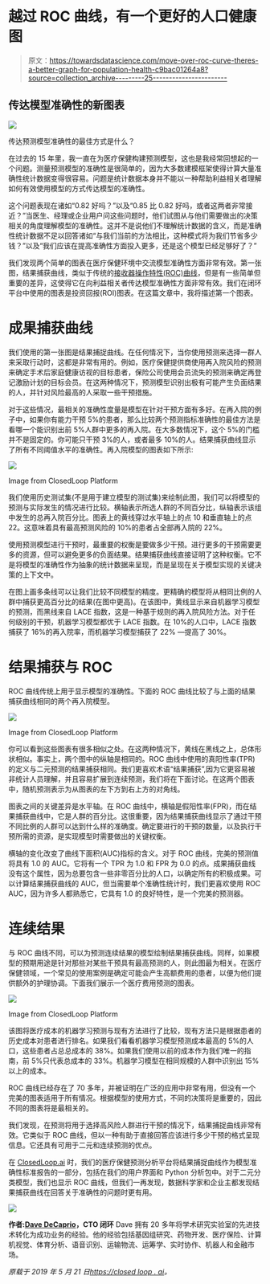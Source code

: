 # 越过 ROC 曲线，有一个更好的人口健康图

> 原文：<https://towardsdatascience.com/move-over-roc-curve-theres-a-better-graph-for-population-health-c9bac01264a8?source=collection_archive---------25----------------------->

## 传达模型准确性的新图表

![](img/f5229502ee4daa1f92c060e00f71c4f6.png)

传达预测模型准确性的最佳方式是什么？

在过去的 15 年里，我一直在为医疗保健构建预测模型，这也是我经常回想起的一个问题。测量预测模型的准确性是很简单的，因为大多数建模框架使得计算大量准确性统计数据变得很容易。问题是统计数据本身并不能以一种帮助利益相关者理解如何有效使用模型的方式传达模型的准确性。

这个问题表现在诸如“0.82 好吗？”以及“0.85 比 0.82 好吗，或者这两者非常接近？”当医生、经理或企业用户问这些问题时，他们试图从与他们需要做出的决策相关的角度理解模型的准确性。这并不是说他们不理解统计数据的含义，而是准确性统计数据不足以回答诸如“与我们当前的方法相比，这种模式将为我们节省多少钱？”以及“我们应该在提高准确性方面投入更多，还是这个模型已经足够好了？”

我们发现两个简单的图表在医疗保健环境中交流模型准确性方面非常有效。第一张图，结果捕获曲线，类似于传统的[接收器操作特性(ROC)曲线](https://en.wikipedia.org/wiki/Receiver_operating_characteristic)，但是有一些简单但重要的差异，这使得它在向利益相关者传达模型准确性方面非常有效。我们在闭环平台中使用的图表是投资回报(ROI)图表。在这篇文章中，我将描述第一个图表。

# 成果捕获曲线

我们使用的第一张图是结果捕捉曲线。在任何情况下，当你使用预测来选择一群人来采取行动时，这都是非常有用的。例如，医疗保健提供商使用再入院风险的预测来确定手术后家庭健康访视的目标患者，保险公司使用会员流失的预测来确定再登记激励计划的目标会员。在这两种情况下，预测模型识别出极有可能产生负面结果的人，并针对风险最高的人采取一些干预措施。

对于这些情况，最相关的准确性度量是模型在针对干预方面有多好。在再入院的例子中，如果你有能力干预 5%的患者，那么比较两个预测指标准确性的最佳方法是看哪一个能识别出前 5%人群中更多的再入院。在大多数情况下，这个 5%的门槛并不是固定的。你可能只干预 3%的人，或者最多 10%的人。结果捕获曲线显示了所有不同阈值水平的准确性。再入院模型的图表如下所示:

![](img/a67f8daab00b7d1137caedc84ebb208e.png)

Image from ClosedLoop Platform

我们使用历史测试集(不是用于建立模型的测试集)来绘制此图，我们可以将模型的预测与实际发生的情况进行比较。横轴表示所选人群的不同百分比，纵轴表示该组中发生的总再入院百分比。图表上的黄线穿过水平轴上的点 10 和垂直轴上的点 22。这意味着具有最高预测风险的 10%的患者占全部再入院的 22%。

使用预测模型进行干预时，最重要的权衡是要做多少干预。进行更多的干预需要更多的资源，但可以避免更多的负面结果。结果捕获曲线直接证明了这种权衡。它不是将模型的准确性作为抽象的统计数据来呈现，而是呈现在关于模型实现的关键决策的上下文中。

在图上画多条线可以让我们比较不同模型的精度。更精确的模型将从相同比例的人群中捕获更高百分比的结果(在图中更高)。在该图中，黄线显示来自机器学习模型的预测，而黑线来自 LACE 指数，这是一种基于规则的再入院风险方法。对于任何级别的干预，机器学习模型都优于 LACE 指数。在 10%的人口中，LACE 指数捕获了 16%的再入院率，而机器学习模型捕获了 22% —提高了 30%。

# 结果捕获与 ROC

ROC 曲线传统上用于显示模型的准确性。下面的 ROC 曲线比较了与上面的结果捕获曲线相同的两个再入院模型。

![](img/06e14b9068aca1308376e5d42247bfa0.png)

Image from ClosedLoop Platform

你可以看到这些图表有很多相似之处。在这两种情况下，黄线在黑线之上，总体形状相似。事实上，两个图中的纵轴是相同的。ROC 曲线中使用的真阳性率(TPR)的定义与二元预测的结果捕获相同。我们更喜欢术语“结果捕获”,因为它更容易被非统计人员理解，并且容易扩展到连续预测，我们将在下面讨论。在这两个图表中，随机预测表示为从图表的左下方到右上方的对角线。

图表之间的关键差异是水平轴。在 ROC 曲线中，横轴是假阳性率(FPR)，而在结果捕获曲线中，它是人群的百分比。这很重要，因为结果捕获曲线显示了通过干预不同比例的人群可以达到什么样的准确度。确定要进行的干预的数量，以及执行干预所需的资源，是实现模型时需要做出的关键权衡。

横轴的变化改变了曲线下面积(AUC)指标的含义。对于 ROC 曲线，完美的预测值将具有 1.0 的 AUC。它将有一个 TPR 为 1.0 和 FPR 为 0.0 的点。成果捕获曲线没有这个属性，因为总要包含一些非零百分比的人口，以确定所有的积极成果。可以计算结果捕获曲线的 AUC，但当需要单个准确性统计时，我们更喜欢使用 ROC AUC，因为许多人都熟悉它，它具有 1.0 的良好特性，是一个完美的预测器。

# 连续结果

与 ROC 曲线不同，可以为预测连续结果的模型绘制结果捕获曲线。同样，如果模型的预期用途是针对那些对某些干预具有最高预测的人，则此图最为相关。在医疗保健领域，一个常见的使用案例是确定可能会产生高额费用的患者，以便为他们提供额外的护理协调。下面我们展示一个医疗费用预测的图表。

![](img/dfc28c63e74afe16f3ae839a81198ebe.png)

Image from ClosedLoop Platform

该图将医疗成本的机器学习预测与现有方法进行了比较，现有方法只是根据患者的历史成本对患者进行排名。如果我们看看机器学习模型预测成本最高的 5%的人口，这些患者占总总成本的 38%。如果我们使用以前的成本作为我们唯一的指南，前 5%只代表总成本的 33%。机器学习模型在相同规模的人群中识别出 15%以上的成本。

ROC 曲线已经存在了 70 多年，并被证明在广泛的应用中非常有用，但没有一个完美的图表适用于所有情况。根据模型的使用方式，不同的决策将是重要的，因此不同的图表将是最相关的。

我们发现，在预测将用于选择高风险人群进行干预的情况下，结果捕捉曲线非常有效。它类似于 ROC 曲线，但以一种有助于直接回答应该进行多少干预的格式呈现信息。它还具有可用于二元和连续预测的优点。

在 [ClosedLoop.ai](http://www.closedloop.ai) 时，我们的医疗保健预测分析平台将结果捕捉曲线作为模型准确性标准报告的一部分，包括在我们的用户界面和 Python 分析包中。对于二元分类模型，我们也显示 ROC 曲线，但我们一再发现，数据科学家和企业主都发现结果捕获曲线在回答关于准确性的问题时更有用。

![](img/4499b997f1e13151db2af179705b45f3.png)

**作者:**[**Dave DeCaprio**](https://www.linkedin.com/in/davedecaprio/)**，CTO 闭环**
Dave 拥有 20 多年将学术研究实验室的先进技术转化为成功业务的经验。他的经验包括基因组研究、药物开发、医疗保险、计算机视觉、体育分析、语音识别、运输物流、运筹学、实时协作、机器人和金融市场。

*原载于 2019 年 5 月 21 日*[*https://closed loop . ai*](https://closedloop.ai/move-over-roc-curve-theres-a-better-graph-for-population-health/)*。*